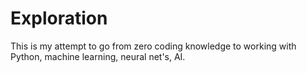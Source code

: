 # Exploration
This is my attempt to go from zero coding knowledge to working with Python, machine learning, neural net's, AI. 
